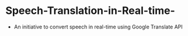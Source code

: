 # Speech-Translation-in-Real-time-
- An initiative to convert speech in real-time using Google Translate API



